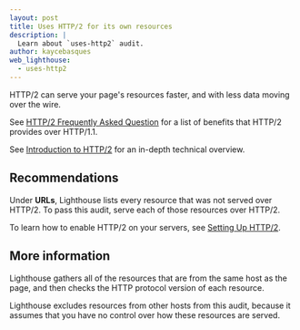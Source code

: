```yaml
---
layout: post
title: Uses HTTP/2 for its own resources
description: |
  Learn about `uses-http2` audit.
author: kaycebasques
web_lighthouse:
  - uses-http2
---
```


HTTP/2 can serve your page's resources faster, and with less data moving over
the wire.

See [HTTP/2 Frequently Asked Question](https://http2.github.io/faq/) for a list of benefits that HTTP/2
provides over HTTP/1.1.

See [Introduction to HTTP/2](https://developers.google.com/web/fundamentals/performance/http2/) for an in-depth technical overview.

## Recommendations

Under **URLs**, Lighthouse lists every resource that was not served over HTTP/2.
To pass this audit, serve each of those resources over HTTP/2.

To learn how to enable HTTP/2 on your servers, see [Setting Up HTTP/2](https://dassur.ma/things/h2setup/).

## More information

Lighthouse gathers all of the resources that are from the same host as the
page, and then checks the HTTP protocol version of each resource.

Lighthouse excludes resources from other hosts from this audit, because it
assumes that you have no control over how these resources are served.
